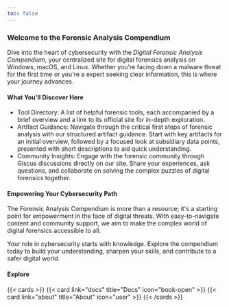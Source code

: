 ```yaml
---
toc: false
---
```


### Welcome to the Forensic Analysis Compendium

Dive into the heart of cybersecurity with the *Digital Forensic Analysis Compendium*, your centralized site for digital forensics analysis on Windows, macOS, and Linux. Whether you're facing down a malware threat for the first time or you're a expert seeking clear information, this is where your journey advances.

#### What You'll Discover Here

* Tool Directory: A list of helpful forensic tools, each accompanied by a brief overview and a link to its official site for in-depth exploration.
* Artifact Guidance: Navigate through the critical first steps of forensic analysis with our structured artifact guidance. Start with key artifacts for an initial overview, followed by a focused look at subsidiary data points, presented with short descriptions to aid quick understanding.
* Community Insights: Engage with the forensic community through Giscus discussions directly on our site. Share your experiences, ask questions, and collaborate on solving the complex puzzles of digital forensics together.

#### Empowering Your Cybersecurity Path
The Forensic Analysis Compendium is more than a resource; it's a starting point for empowerment in the face of digital threats. With easy-to-navigate content and community support, we aim to make the complex world of digital forensics accessible to all.

Your role in cybersecurity starts with knowledge. Explore the compendium today to build your understanding, sharpen your skills, and contribute to a safer digital world.

#### Explore

{{< cards >}}
  {{< card link="docs" title="Docs" icon="book-open" >}}
  {{< card link="about" title="About" icon="user" >}}
{{< /cards >}}
